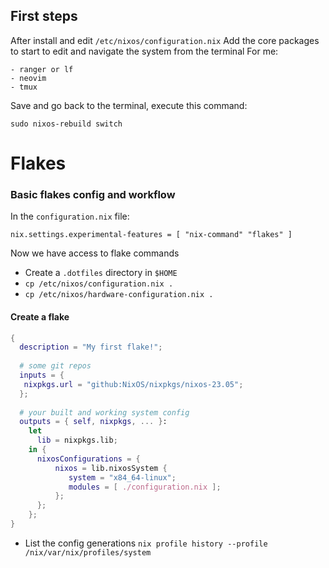 
## First steps

After install and edit `/etc/nixos/configuration.nix`
Add the core packages to start to edit and navigate the system from the terminal
For me:
```
- ranger or lf
- neovim
- tmux
```

Save and go back to the terminal, execute this command:

`sudo nixos-rebuild switch`

# Flakes

### Basic flakes config and workflow

In the `configuration.nix` file:

`nix.settings.experimental-features = [ "nix-command" "flakes" ]`

Now we have access to flake commands

- Create a `.dotfiles` directory in `$HOME`
- `cp /etc/nixos/configuration.nix .`
- `cp /etc/nixos/hardware-configuration.nix .`

#### Create a flake

```nix
{
  description = "My first flake!";
  
  # some git repos
  inputs = {
   nixpkgs.url = "github:NixOS/nixpkgs/nixos-23.05";
  };
  
  # your built and working system config
  outputs = { self, nixpkgs, ... }:
  	let
	  lib = nixpkgs.lib;
	in {
	  nixosConfigurations = {
		  nixos = lib.nixosSystem {
		     system = "x84_64-linux";
		     modules = [ ./configuration.nix ];
		  };
	  };
	};
}
```


- List the config generations `nix profile history --profile /nix/var/nix/profiles/system`